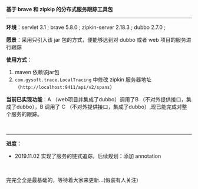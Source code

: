 **基于 brave 和 zipkip 的分布式服务跟踪工具包**

---

**环境**：servlet 3.1 ; brave 5.8.0 ; zipkin-server 2.18.3 ; dubbo 2.7.0 ; 

**愿景**：采用只引入该 jar 包的方式，便能够达到对 dubbo 或者 web 项目的服务进行跟踪

**使用方式**：

1. maven 依赖该jar包
2. `com.gysoft.trace.LocalTracing` 中修改 zipkin 服务器地址（`http://localhost:9411/api/v2/spans`） 

**当前已实现功能**：A （web项目并集成了dubbo）调用了B （不对外提供接口，集成了dubbo），B 调用了 C （不对外提供接口，集成了dubbo）,现已能完成对整个服务的跟踪。

<br>

---

**进度：**

- 2019.11.02
实现了服务的链式追踪，后续规划：添加 annotation

<br>

完完全全是最基础的，等待着大家来更新...(假装有人关注)
